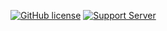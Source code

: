 [![GitHub license](https://img.shields.io/github/license/PyLav/PyLav.svg)](https://github.com/PyLav/PyLav/blob/master/LICENSE)
[![Support Server](https://img.shields.io/discord/970987707834720266)](https://discord.com/invite/vnmcXqtgeY)
